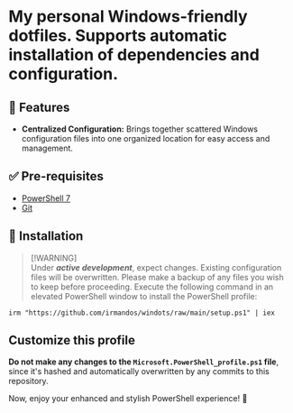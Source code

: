 # My personal Windows-friendly dotfiles. Supports automatic installation of dependencies and configuration.

## 🎉 Features

- **Centralized Configuration:** Brings together scattered Windows configuration files into one organized location for easy access and management.

## ✅ Pre-requisites

- [PowerShell 7](https://learn.microsoft.com/en-us/powershell/scripting/install/installing-powershell-on-windows?view=powershell-7.3#install-powershell-using-winget-recommended)
- [Git](https://winget.run/pkg/Git/Git)

## 🚀 Installation
>
> [!WARNING]\
> Under _**active development**_, expect changes. Existing configuration files will be overwritten. Please make a backup of any files you wish to keep before proceeding.
Execute the following command in an elevated PowerShell window to install the PowerShell profile:

```
irm "https://github.com/irmandos/windots/raw/main/setup.ps1" | iex
```

## Customize this profile

**Do not make any changes to the `Microsoft.PowerShell_profile.ps1` file**, since it's hashed and automatically overwritten by any commits to this repository.

Now, enjoy your enhanced and stylish PowerShell experience! 🚀
